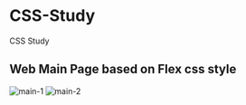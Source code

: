 # CSS-Study
CSS Study
## Web Main Page based on Flex css style

![main-1](https://user-images.githubusercontent.com/48538233/75033894-4a60db80-54ef-11ea-94a8-159585b142d1.gif) ![main-2](https://user-images.githubusercontent.com/48538233/75033898-4c2a9f00-54ef-11ea-9fcd-13c6af399105.gif)
